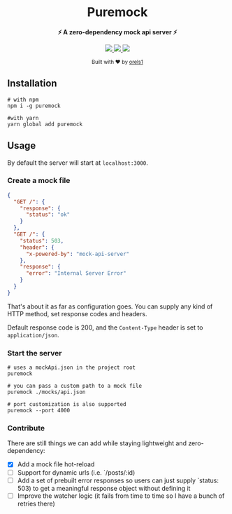 <h1 align="center">Puremock</h1>
<p align="center">
  <strong>⚡️ A zero-dependency mock api server ⚡️</strong><br />
</p>

<p align="center">
  <a href="https://www.npmjs.com/package/puremock">
    <img src="https://img.shields.io/npm/v/puremock.svg?style=flat-square" />
  </a>
  <a href="https://www.npmjs.com/package/puremock">
    <img src="https://img.shields.io/npm/dm/puremock.svg?style=flat-square" />
  </a>
  <img src="https://img.shields.io/badge/zero-dependencies-blue.svg?style=flat-square" />
</p>

<p align="center">
  <sub>Built with ❤︎ by
  <a href="https://twitter.com/orels1_">orels1</a>
  </sub>
</p>

## Installation

```shell
# with npm
npm i -g puremock

#with yarn
yarn global add puremock
```

## Usage

By default the server will start at `localhost:3000`.

### Create a mock file

```json
{
  "GET /": {
    "response": {
      "status": "ok"
    }
  },
  "GET /": {
    "status": 503,
    "header": {
      "x-powered-by": "mock-api-server"
    },
    "response": {
      "error": "Internal Server Error"
    }
  }
}
```

That's about it as far as configuration goes. You can supply any kind of HTTP method, set response codes and headers.

Default response code is 200, and the `Content-Type` header is set to `application/json`.

### Start the server

```shell
# uses a mockApi.json in the project root
puremock

# you can pass a custom path to a mock file
puremock ./mocks/api.json

# port customization is also supported
puremock --port 4000
```

### Contribute

There are still things we can add while staying lightweight and zero-dependency:

- [x] Add a mock file hot-reload
- [ ] Support for dynamic urls (i.e. `/posts/:id)
- [ ] Add a set of prebuilt error responses so users can just supply `status: 503) to get a meaningful response object without defining it
- [ ] Improve the watcher logic (it fails from time to time so I have a bunch of retries there)
